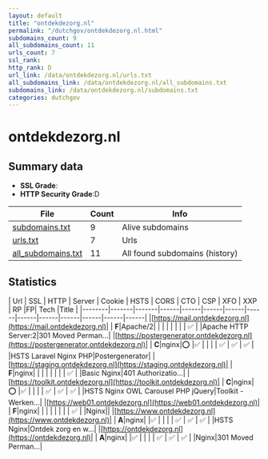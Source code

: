 ```yaml
---
layout: default
title: "ontdekdezorg.nl"
permalink: "/dutchgov/ontdekdezorg.nl.html"
subdomains_count: 9
all_subdomains_count: 11
urls_count: 7
ssl_rank: 
http_rank: D
url_link: /data/ontdekdezorg.nl/urls.txt
all_subdomains_link: /data/ontdekdezorg.nl/all_subdomains.txt
subdomains_link: /data/ontdekdezorg.nl/subdomains.txt
categories: dutchgov
---
```



# ontdekdezorg.nl
## Summary data


 - **SSL Grade**:
 - **HTTP Security Grade**:D


| File       | Count | Info |
|------------|-------|------|
|[subdomains.txt](/data/ontdekdezorg.nl/subdomains.txt)|9|Alive subdomains|
|[urls.txt](/data/ontdekdezorg.nl/urls.txt)|7|Urls|
|[all_subdomains.txt](/data/ontdekdezorg.nl/all_subdomains.txt)|11|All found subdomains (history)|


## Statistics


| Url | SSL | HTTP | Server | Cookie | HSTS | CORS | CTO | CSP | XFO | XXP | RP |FP| Tech |Title |
|--------|-------|-------|------|------|------|------|------|------|------|------|------|------|------|
|[https://mail.ontdekdezorg.nl](https://mail.ontdekdezorg.nl)| | **F**|Apache/2| | | | | | | | :white_check_mark: | |Apache HTTP Server:2|301 Moved Perman...|
|[https://postergenerator.ontdekdezorg.nl](https://postergenerator.ontdekdezorg.nl)| | **C**|nginx|:o: |:white_check_mark: | | | | :white_check_mark: | :white_check_mark: | :white_check_mark: | |HSTS Laravel Nginx PHP|Postergenerator|
|[https://staging.ontdekdezorg.nl](https://staging.ontdekdezorg.nl)| | **F**|nginx| | | | | | | | :white_check_mark: | |Basic Nginx|401 Authorizatio...|
|[https://toolkit.ontdekdezorg.nl](https://toolkit.ontdekdezorg.nl)| | **C**|nginx|:o: |:white_check_mark: | | | | :white_check_mark: | :white_check_mark: | :white_check_mark: | |HSTS Nginx OWL Carousel PHP jQuery|Toolkit - Werken...|
|[https://web01.ontdekdezorg.nl](https://web01.ontdekdezorg.nl)| | **F**|nginx| | | | | | | | :white_check_mark: | |Nginx||
|[https://www.ontdekdezorg.nl](https://www.ontdekdezorg.nl)| | **A**|nginx| |:white_check_mark: | | | | :white_check_mark: | :white_check_mark: | :white_check_mark: | |HSTS Nginx|Ontdek zorg en w...|
|[https://ontdekdezorg.nl](https://ontdekdezorg.nl)| | **A**|nginx| |:white_check_mark: | | | | :white_check_mark: | :white_check_mark: | :white_check_mark: | |Nginx|301 Moved Perman...|